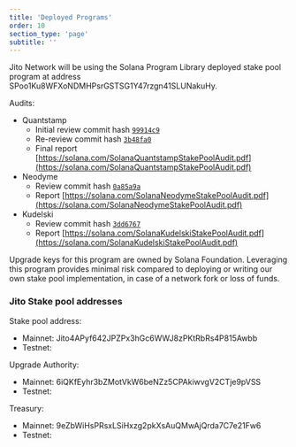 ```yaml
---
title: 'Deployed Programs'
order: 10
section_type: 'page'
subtitle: ''
---
```


Jito Network will be using the Solana Program Library deployed stake pool program at address SPoo1Ku8WFXoNDMHPsrGSTSG1Y47rzgn41SLUNakuHy. 

Audits: 

- Quantstamp
    - Initial review commit hash [<code>99914c9</code>](https://github.com/solana-labs/solana-program-library/tree/99914c9fc7246b22ef04416586ab1722c89576de)​
    - Re-review commit hash [<code>3b48fa0</code>](https://github.com/solana-labs/solana-program-library/tree/3b48fa09d38d1b66ffb4fef186b606f1bc4fdb31)​
    - Final report [https://solana.com/SolanaQuantstampStakePoolAudit.pdf](https://solana.com/SolanaQuantstampStakePoolAudit.pdf)​
- Neodyme
    - Review commit hash [<code>0a85a9a</code>](https://github.com/solana-labs/solana-program-library/tree/0a85a9a533795b6338ea144e433893c6c0056210)​
    - Report [https://solana.com/SolanaNeodymeStakePoolAudit.pdf](https://solana.com/SolanaNeodymeStakePoolAudit.pdf)​
- Kudelski
    - Review commit hash [<code>3dd6767</code>](https://github.com/solana-labs/solana-program-library/tree/3dd67672974f92d3b648bb50ee74f4747a5f8973)​
    - Report [https://solana.com/SolanaKudelskiStakePoolAudit.pdf](https://solana.com/SolanaKudelskiStakePoolAudit.pdf)​

Upgrade keys for this program are owned by Solana Foundation. Leveraging this program provides minimal risk compared to deploying or writing our own stake pool implementation, in case of a network fork or loss of funds. 

### Jito Stake pool addresses

Stake pool address: 

- Mainnet: Jito4APyf642JPZPx3hGc6WWJ8zPKtRbRs4P815Awbb
- Testnet:

Upgrade Authority:

- Mainnet: 6iQKfEyhr3bZMotVkW6beNZz5CPAkiwvgV2CTje9pVSS
- Testnet:

Treasury: 

- Mainnet: 9eZbWiHsPRsxLSiHxzg2pkXsAuQMwAjQrda7C7e21Fw6
- Testnet:

